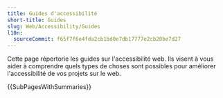 ```yaml
---
title: Guides d'accessibilité
short-title: Guides
slug: Web/Accessibility/Guides
l10n:
  sourceCommit: f65f7f6e4fda2cb1bd0e7db17777e2cb20be7d27
---
```


Cette page répertorie les guides sur l'accessibilité web.
Ils visent à vous aider à comprendre quels types de choses sont possibles pour améliorer l'accessibilité de vos projets sur le web.

{{SubPagesWithSummaries}}
